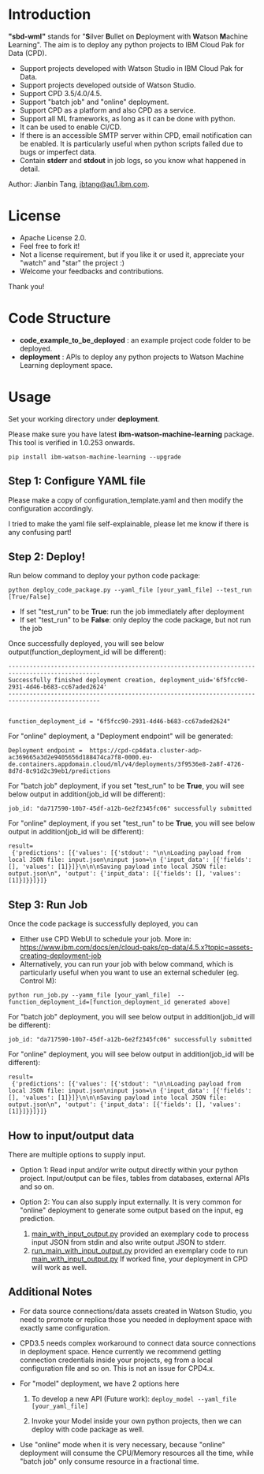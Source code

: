# Introduction
**"sbd-wml"** stands for "**S**ilver **B**ullet on **D**eployment with **W**atson **M**achine **L**earning".
The aim is to deploy any python projects to IBM Cloud Pak for Data (CPD).

- Support projects developed with Watson Studio in IBM Cloud Pak for Data.
- Support projects developed outside of Watson Studio.
- Support CPD 3.5/4.0/4.5.
- Support "batch job"  and "online" deployment.
- Support CPD as a platform and also CPD as a service.
- Support all ML frameworks, as long as it can be done with python.
- It can be used to enable CI/CD.
- If there is an accessible SMTP server within CPD, email notification can be enabled. 
  It is particularly useful when python scripts failed due to bugs or imperfect data.
- Contain **stderr** and **stdout** in job logs, so you know what happened in detail. 


Author: Jianbin Tang, jbtang@au1.ibm.com.


# License
- Apache License 2.0.
- Feel free to fork it!   
- Not a license requirement, but if you like it or used it, 
  appreciate your "watch" and "star" the project :) 
- Welcome your feedbacks and contributions. 
  
Thank you!

# Code Structure
- **code_example_to_be_deployed** : an example project code folder to be deployed.
- **deployment** : APIs to deploy any python projects to Watson Machine Learning deployment space.


# Usage

Set your working directory under **deployment**.

Please make sure you have latest **ibm-watson-machine-learning** package. 
This tool is verified in 1.0.253 onwards.

```
pip install ibm-watson-machine-learning --upgrade
```

## Step 1: Configure YAML file
Please make a copy of configuration_template.yaml and then modify the configuration accordingly. 

I tried to make the yaml file self-explainable, please let me know if there is any confusing part!

## Step 2: Deploy!
Run below command to deploy your python code package:

```
python deploy_code_package.py --yaml_file [your_yaml_file] --test_run [True/False]
```

- If set "test_run" to be **True**: run the job immediately after deployment
- If set "test_run" to be **False**: only deploy the code package, but not run the job

Once successfully deployed, you will see below output(function_deployment_id will be different):

```
------------------------------------------------------------------------------------------------
Successfully finished deployment creation, deployment_uid='6f5fcc90-2931-4d46-b683-cc67aded2624'
------------------------------------------------------------------------------------------------


function_deployment_id = "6f5fcc90-2931-4d46-b683-cc67aded2624"
```

For "online" deployment, a "Deployment endpoint" will be generated:
```
Deployment endpoint =  https://cpd-cp4data.cluster-adp-ac369665a3d2e9405656d188474ca7f8-0000.eu-de.containers.appdomain.cloud/ml/v4/deployments/3f9536e8-2a8f-4726-8d7d-8c91d2c39eb1/predictions
```

For "batch job" deployment, if you set "test_run" to be **True**, 
you will see below output in addition(job_id will be different):

```job_id: "da717590-10b7-45df-a12b-6e2f2345fc06" successfully submitted```


For "online" deployment, if you set "test_run" to be **True**, 
you will see below output in addition(job_id will be different):
```
result=
 {'predictions': [{'values': [{'stdout': "\n\nLoading payload from local JSON file: input.json\ninput json=\n {'input_data': [{'fields': [], 'values': [1]}]}\n\n\nSaving payload into local JSON file: output.json\n", 'output': {'input_data': [{'fields': [], 'values': [1]}]}}]}]}
```

## Step 3: Run Job

Once the code package is successfully deployed, you can
- Either use CPD WebUI to schedule your job. 
  More in: https://www.ibm.com/docs/en/cloud-paks/cp-data/4.5.x?topic=assets-creating-deployment-job
- Alternatively, you can run your job with below command, 
  which is particularly useful when you want to use an external scheduler (eg. Control M): 

```python run_job.py --yamm_file [your_yaml_file]  --function_deployment_id=[function_deployment_id generated above]```

For "batch job" deployment, 
you will see below output in addition(job_id will be different):

```job_id: "da717590-10b7-45df-a12b-6e2f2345fc06" successfully submitted```


For "online" deployment, 
you will see below output in addition(job_id will be different):
```
result=
 {'predictions': [{'values': [{'stdout': "\n\nLoading payload from local JSON file: input.json\ninput json=\n {'input_data': [{'fields': [], 'values': [1]}]}\n\n\nSaving payload into local JSON file: output.json\n", 'output': {'input_data': [{'fields': [], 'values': [1]}]}}]}]}
```

## How to input/output data
There are multiple options to supply input. 

- Option 1: Read input and/or write output directly within your python project. 
  Input/output can be files, tables from databases, external APIs and so on.
- Option 2: You can also supply input externally. 
  It is very common for "online" deployment to generate some output based on the input, eg prediction.
  
  1) [main_with_input_output.py](./code_example_to_be_deployed/main_with_input_output.py) provided an exemplary code
     to process input JSON from stdin and also write output JSON to stderr.
  2) [run_main_with_input_output.py](./code_example_to_be_deployed/run_main_with_input_output.py) 
     provided an exemplary code to run 
     [main_with_input_output.py](./code_example_to_be_deployed/main_with_input_output.py)
     If worked fine, your deployment in CPD will work as well.

## Additional Notes

- For data source connections/data assets created in Watson Studio, 
  you need to promote or replica those you needed in deployment space with exactly same configuration. 
  
- CPD3.5 needs complex workaround to connect data source connections in deployment space. 
Hence currently we recommend getting connection credentials inside your projects, eg from a local configuration file and so on.
This is not an issue for CPD4.x.
  
- For "model" deployment, we have 2 options here
  
    1) To develop a new API (Future work): 
       ```deploy_model --yaml_file [your_yaml_file]```
        
    2) Invoke your Model inside your own python projects, 
       then we can deploy with code package as well. 
       
- Use "online" mode when it is very necessary, because "online" deployment will consume the CPU/Memory resources all the time, 
  while "batch job" only consume resource in a fractional time. 
 
